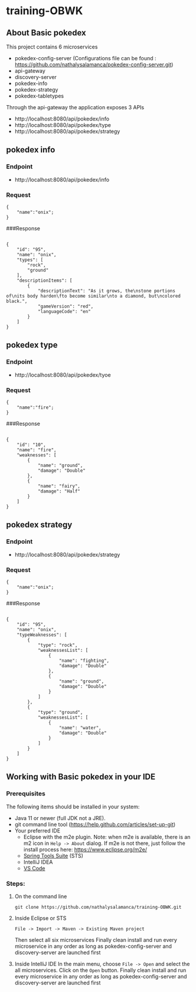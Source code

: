 # training-OBWK

## About Basic pokedex

This project contains 6 microservices 

* pokedex-config-server (Configurations file can be found : https://github.com/nathalysalamanca/pokedex-config-server.git)
* api-gateway
* discovery-server
* pokedex-info
* pokedex-strategy
* pokedex-tabletypes


Through the api-gateway the application exposes 3 APIs 
* http://localhost:8080/api/pokedex/info 
* http://localhost:8080/api/pokedex/type
* http://localhost:8080/api/pokedex/strategy

## pokedex info
### Endpoint 
* http://localhost:8080/api/pokedex/info 
### Request
```
{
    "name":"onix";
}
```
###Response
```

{
    "id": "95",
    "name": "onix",
    "types": [
        "rock",
        "ground"
    ],
    "descriptionItems": [
        {
            "descriptionText": "As it grows, the\nstone portions of\nits body harden\fto become similar\nto a diamond, but\ncolored black.",
            "gameVersion": "red",
            "languageCode": "en"
        }
    ]
}

```

## pokedex type
### Endpoint
* http://localhost:8080/api/pokedex/tyoe
### Request
```
{
    "name":"fire";
}
```
###Response
```

{
    "id": "10",
    "name": "fire",
    "weaknesses": [
        {
            "name": "ground",
            "damage": "Double"
        },
        {
            "name": "fairy",
            "damage": "Half"
        }
    ]
}
```
## pokedex strategy
### Endpoint
* http://localhost:8080/api/pokedex/strategy
### Request
```
{
    "name":"onix";
}
```
###Response
```

{
    "id": "95",
    "name": "onix",
    "typeWeaknesses": [
        {
            "type": "rock",
            "weaknessesList": [
                {
                    "name": "fighting",
                    "damage": "Double"
                },
                {
                    "name": "ground",
                    "damage": "Double"
                }
            ]
        },
        {
            "type": "ground",
            "weaknessesList": [
                {
                    "name": "water",
                    "damage": "Double"
                } 
            ]
        }
    ]
}
```

## Working with Basic pokedex in your IDE

### Prerequisites
The following items should be installed in your system:
* Java 11 or newer (full JDK not a JRE).
* git command line tool (https://help.github.com/articles/set-up-git)
* Your preferred IDE 
  * Eclipse with the m2e plugin. Note: when m2e is available, there is an m2 icon in `Help -> About` dialog. If m2e is
  not there, just follow the install process here: https://www.eclipse.org/m2e/
  * [Spring Tools Suite](https://spring.io/tools) (STS)
  * IntelliJ IDEA
  * [VS Code](https://code.visualstudio.com)

### Steps:

1) On the command line
    ```
    git clone https://github.com/nathalysalamanca/training-OBWK.git
    ```
2) Inside Eclipse or STS
    ```
    File -> Import -> Maven -> Existing Maven project 
    ```
   Then select all six microservices
   Finally clean install and run every microservice in any order as long as pokedex-config-server and discovery-server are launched first

3) Inside IntelliJ IDE
    In the main menu, choose `File -> Open` and select the all microservices. Click on the `Open` button.
    Finally clean install and run every microservice in any order as long as pokedex-config-server and discovery-server are launched first
